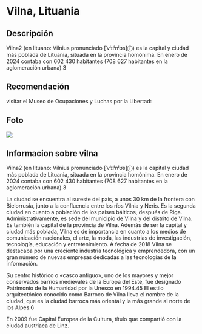 # Vilna, Lituania

## Descripción
Vilna2​ (en lituano: Vilnius pronunciado [ˈvʲɪlʲnʲʊs]ⓘ) es la capital y ciudad más poblada de Lituania, situada en la provincia homónima. En enero de 2024 contaba con 602 430 habitantes (708 627 habitantes en la aglomeración urbana).3​
​
## Recomendación
visitar el Museo de Ocupaciones y Luchas por la Libertad:

## Foto
![](https://upload.wikimedia.org/wikipedia/commons/d/d2/Vilnus_Montage_%282016%29.png)


## Informacion sobre vilna
Vilna2​ (en lituano: Vilnius pronunciado [ˈvʲɪlʲnʲʊs]ⓘ) es la capital y ciudad más poblada de Lituania, situada en la provincia homónima. En enero de 2024 contaba con 602 430 habitantes (708 627 habitantes en la aglomeración urbana).3​

La ciudad se encuentra al sureste del país, a unos 30 km de la frontera con Bielorrusia, junto a la confluencia entre los ríos Vilnia y Neris. Es la segunda ciudad en cuanto a población de los países bálticos, después de Riga. Administrativamente, es sede del municipio de Vilna y del distrito de Vilna. Es también la capital de la provincia de Vilna. Además de ser la capital y ciudad más poblada, Vilna es de importancia en cuanto a los medios de comunicación nacionales, el arte, la moda, las industrias de investigación, tecnología, educación y entretenimiento. A fecha de 2018 Vilna se destacaba por una creciente industria tecnológica y emprendedora, con un gran número de nuevas empresas dedicadas a las tecnologías de la información.

Su centro histórico o «casco antiguo», uno de los mayores y mejor conservados barrios medievales de la Europa del Este, fue designado Patrimonio de la Humanidad por la Unesco en 1994.4​5​ El estilo arquitectónico conocido como Barroco de Vilna lleva el nombre de la ciudad, que es la ciudad barroca más oriental y la más grande al norte de los Alpes.6​

En 2009 fue Capital Europea de la Cultura, título que compartió con la ciudad austriaca de Linz.

